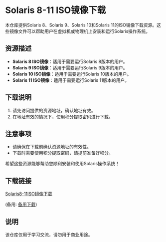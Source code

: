 # Solaris 8-11 ISO镜像下载

本仓库提供Solaris 8、Solaris 9、Solaris 10和Solaris 11的ISO镜像下载资源。这些镜像文件可以帮助用户在虚拟机或物理机上安装和运行Solaris操作系统。

## 资源描述

- **Solaris 8 ISO镜像**：适用于需要运行Solaris 8版本的用户。
- **Solaris 9 ISO镜像**：适用于需要运行Solaris 9版本的用户。
- **Solaris 10 ISO镜像**：适用于需要运行Solaris 10版本的用户。
- **Solaris 11 ISO镜像**：适用于需要运行Solaris 11版本的用户。

## 下载说明

1. 请先访问提供的资源地址，确认地址有效。
2. 在地址有效的情况下，使用积分提取密码进行下载。

## 注意事项

- 请确保在下载前确认资源地址的有效性。
- 下载时需要使用积分提取密码，请提前准备好积分。

希望这些资源能够帮助您顺利安装和使用Solaris操作系统！

## 下载链接
[Solaris8-11ISO镜像下载](https://pan.quark.cn/s/97129ab9cc12) 

(备用: [备用下载](https://pan.baidu.com/s/1p0ATvWsoslIbhyWaaYaw_g?pwd=1234))

## 说明

该仓库仅用于学习交流，请勿用于商业用途。
